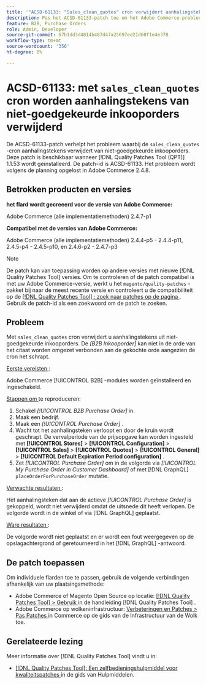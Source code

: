 ```yaml
---
title: '"ACSD-61133: "Sales_clean_quotes" cron verwijdert aanhalingstekens uit niet-goedgekeurde inkooporders"'
description: Pas het ACSD-61133-patch toe om het Adobe Commerce-probleem op te lossen, waarbij met de garn 'sales_clean_quotes' aanhalingstekens uit niet-goedgekeurde inkooporders worden verwijderd.
feature: B2B, Purchase Orders
role: Admin, Developer
source-git-commit: 67b1dd3d4814b487d47a25697ed21d60f1e4e378
workflow-type: tm+mt
source-wordcount: '356'
ht-degree: 0%

---
```


# ACSD-61133: met `sales_clean_quotes` cron worden aanhalingstekens van niet-goedgekeurde inkooporders verwijderd

De ACSD-61133-patch verhelpt het probleem waarbij de `sales_clean_quotes` -cron aanhalingstekens verwijdert van niet-goedgekeurde inkooporders. Deze patch is beschikbaar wanneer [!DNL Quality Patches Tool (QPT)] 1.1.53 wordt geïnstalleerd. De patch-id is ACSD-61133. Het probleem wordt volgens de planning opgelost in Adobe Commerce 2.4.8.

## Betrokken producten en versies

**het flard wordt gecreeerd voor de versie van Adobe Commerce:**

Adobe Commerce (alle implementatiemethoden) 2.4.7-p1

**Compatibel met de versies van Adobe Commerce:**

Adobe Commerce (alle implementatiemethoden) 2.4.4-p5 - 2.4.4-p11, 2.4.5-p4 - 2.4.5-p10, en 2.4.6-p2 - 2.4.7-p3

>[!NOTE]
>
>De patch kan van toepassing worden op andere versies met nieuwe [!DNL Quality Patches Tool] versies. Om te controleren of de patch compatibel is met uw Adobe Commerce-versie, werkt u het `magento/quality-patches` -pakket bij naar de meest recente versie en controleert u de compatibiliteit op de [[!DNL Quality Patches Tool] : zoek naar patches op de pagina ](https://experienceleague.adobe.com/tools/commerce-quality-patches/index.html) . Gebruik de patch-id als een zoekwoord om de patch te zoeken.

## Probleem

Met `sales_clean_quotes` cron verwijdert u aanhalingstekens uit niet-goedgekeurde inkooporders. De *[B2B Inkooporder]* kan niet in de orde van het citaat worden omgezet verbonden aan de gekochte orde aangezien de cron het schrapt.

<u> Eerste vereisten </u>:

Adobe Commerce [!UICONTROL B2B] -modules worden geïnstalleerd en ingeschakeld.

<u> Stappen om </u> te reproduceren:

1. Schakel *[!UICONTROL B2B Purchase Order]* in.
1. Maak een bedrijf.
1. Maak een *[!UICONTROL Purchase Order]* .
1. Wacht tot het aanhalingsteken verloopt en door de kruin wordt geschrapt. De vervalperiode van de prijsopgave kan worden ingesteld met **[!UICONTROL Stores]** > **[!UICONTROL Configuration]** > **[!UICONTROL Sales]** > **[!UICONTROL Quotes]** > **[!UICONTROL General]** > **[!UICONTROL Default Expiration Period configuration]** .
1. Zet *[!UICONTROL Purchase Order]* om in de volgorde via *[!UICONTROL My Purchase Order in Customer Dashboard]* of met [!DNL GraphQL] `placeOrderForPurchaseOrder` mutatie.

<u> Verwachte resultaten </u>:

Het aanhalingsteken dat aan de actieve *[!UICONTROL Purchase Order]* is gekoppeld, wordt niet verwijderd omdat de uitsnede dit heeft verlopen. De volgorde wordt in de winkel of via [!DNL GraphQL] geplaatst.

<u> Ware resultaten </u>:

De volgorde wordt niet geplaatst en er wordt een fout weergegeven op de opslagachtergrond of geretourneerd in het [!DNL GraphQL] -antwoord.

## De patch toepassen

Om individuele flarden toe te passen, gebruik de volgende verbindingen afhankelijk van uw plaatsingsmethode:

* Adobe Commerce of Magento Open Source op locatie: [[!DNL Quality Patches Tool]  > Gebruik ](/help/tools/quality-patches-tool/usage.md) in de handleiding [!DNL Quality Patches Tool] .
* Adobe Commerce op wolkeninfrastructuur: [ Verbeteringen en Patches > Pas Patches ](https://experienceleague.adobe.com/docs/commerce-cloud-service/user-guide/develop/upgrade/apply-patches.html) in Commerce op de gids van de Infrastructuur van de Wolk toe.

## Gerelateerde lezing

Meer informatie over [!DNL Quality Patches Tool] vindt u in:

* [[!DNL Quality Patches Tool]: Een zelfbedieningshulpmiddel voor kwaliteitspatches ](/help/tools/quality-patches-tool/quality-patches-tool-to-self-serve-quality-patches.md) in de gids van Hulpmiddelen.
